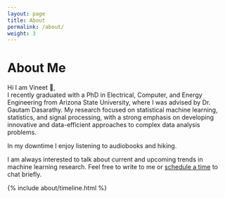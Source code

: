 ```yaml
---
layout: page
title: About
permalink: /about/
weight: 3
---
```


# **About Me**

Hi I am Vineet :wave:,<br>
I recently graduated with a PhD in Electrical, Computer, and Energy Engineering from Arizona State University, where I was advised by Dr. Gautam Dasarathy. My research focused on statistical machine learning, statistics, and signal processing, with a strong emphasis on developing innovative and data-efficient approaches to complex data analysis problems.

In my downtime I enjoy listening to audiobooks and hiking. 

I am always interested to talk about current and upcoming trends in machine learning research. Feel free to write to me or <!-- Calendly link widget begin --><link href="https://assets.calendly.com/assets/external/widget.css" rel="stylesheet"><script src="https://assets.calendly.com/assets/external/widget.js" type="text/javascript" async></script><a href="" onclick="Calendly.initPopupWidget({url: 'https://calendly.com/vineetgattani'});return false;">schedule a time</a><!-- Calendly link widget end --> to chat briefly.

<div class="row">
{% include about/timeline.html %}
</div>
